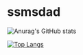 # ssmsdad

![Anurag's GitHub stats](https://github-readme-stats.vercel.app/api?username=ssmsdad&theme=cobalt&show_icons=true&bg_color=DEG,COLOR1,COLOR2,COLOR3...COLOR10)

[![Top Langs](https://github-readme-stats.vercel.app/api/top-langs/?username=ssmsdad&layout=compact&bg_color=DEG,COLOR1,COLOR2,COLOR3...COLOR10)](https://github.com/ssmsdad/github-readme-stats)
